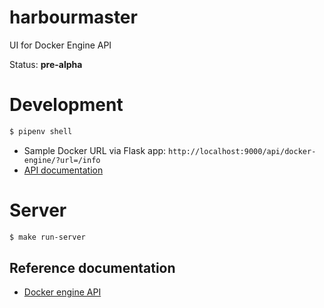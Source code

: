 # harbourmaster
UI for Docker Engine API

Status: **pre-alpha**

# Development

```bash
$ pipenv shell
```

- Sample Docker URL via Flask app: ``http://localhost:9000/api/docker-engine/?url=/info``
- [API documentation](http://localhost:9000/api/doc/)

# Server

```bash
$ make run-server
```

## Reference documentation

- [Docker engine API](https://docs.docker.com/engine/api/v1.30)
